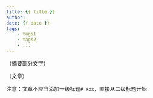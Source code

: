 ```yaml
---
title: {{ title }}
author: 
date: {{ date }}
tags: 
    - tags1
    - tags2
    - ...
---
```


（摘要部分文字）

<!--more-->

（文章）

注意：文章不应当添加一级标题`# xxx`，直接从二级标题开始